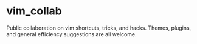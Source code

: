 # vim_collab
Public collaboration on vim shortcuts, tricks, and hacks. Themes, plugins, and general efficiency suggestions are all welcome.
